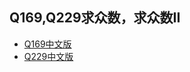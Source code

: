 ## Q169,Q229求众数，求众数II
* [Q169中文版](https://leetcode-cn.com/problems/majority-element/) 
* [Q229中文版](https://leetcode-cn.com/problems/majority-element-ii/)
